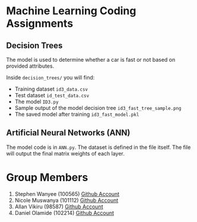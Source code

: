# Machine Learning Coding Assignments

## Decision Trees
The model is used to determine whether a car is fast or not based on provided attributes.

Inside ```decision_trees/``` you will find:
 - Training dataset ```id3_data.csv```
 - Test dataset ```id_test_data.csv```
 - The model ```ID3.py```
 - Sample output of the model decision tree ```id3_fast_tree_sample.png```
 - The saved model after training ```id3_fast_model.pkl```

 ## Artificial Neural Networks (ANN)
 The model code is in ```ANN.py```. The dataset is defined in the file itself. The file will output the final matrix weights of each layer.



# Group Members
1. Stephen Wanyee (100565) [Github Account](https://github.com/steekam)
2. Nicole Muswanya (101112) [Github Account](https://github.com/naym0)
3. Allan Vikiru (98587) [Github Account](https://github.com/AllanVikiru)
4. Daniel Olamide (102214) [Github Account](https://github.com/danielolamide)